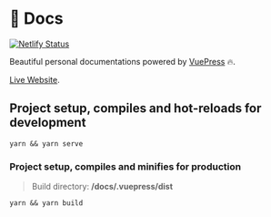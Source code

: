# 📄 Docs

[![Netlify Status](https://api.netlify.com/api/v1/badges/c605a790-68a6-4113-a7cf-fb8c5a72030d/deploy-status)](https://app.netlify.com/sites/docs-scbj/deploys)

Beautiful personal documentations powered by [VuePress](https://vuepress.vuejs.org/) 🔥.

[Live Website](https://docs.scbj.io).

## Project setup, compiles and hot-reloads for development
```
yarn && yarn serve
```

### Project setup, compiles and minifies for production

> Build directory: **/docs/.vuepress/dist**

```
yarn && yarn build
```
